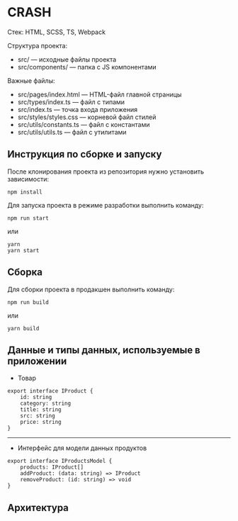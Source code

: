 # CRASH

Стек: HTML, SCSS, TS, Webpack

Структура проекта:

- src/ — исходные файлы проекта
- src/components/ — папка с JS компонентами

Важные файлы:

- src/pages/index.html — HTML-файл главной страницы
- src/types/index.ts — файл с типами
- src/index.ts — точка входа приложения
- src/styles/styles.css — корневой файл стилей
- src/utils/constants.ts — файл с константами
- src/utils/utils.ts — файл с утилитами

## Инструкция по сборке и запуску

После клонирования проекта из репозитория нужно установить зависимости:

```
npm install
```

Для запуска проекта в режиме разработки выполнить команду:

```
npm run start
```

или

```
yarn
yarn start
```

## Сборка

Для сборки проекта в продакшен выполнить команду:

```
npm run build
```

или

```
yarn build
```

## Данные и типы данных, используемые в приложении

- Товар

```
export interface IProduct {
	id: string
	category: string
	title: string
	src: string
	price: string
}
```

---

- Интерфейс для модели данных продуктов

```
export interface IProductsModel {
	products: IProduct[]
	addProduct: (data: string) => IProduct
	removeProduct: (id: string) => void
}

```

## Архитектура

